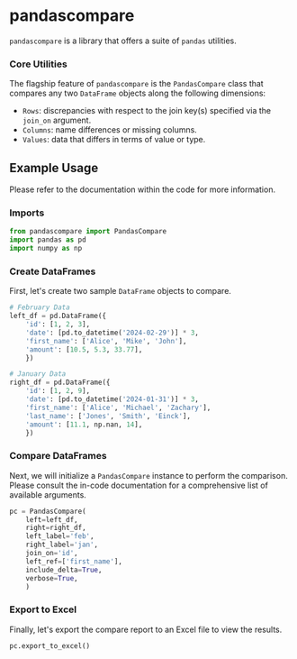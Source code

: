 # pandascompare
`pandascompare` is a library that offers a suite of `pandas` utilities.

### Core Utilities
The flagship feature of `pandascompare` is the `PandasCompare` class that compares any two `DataFrame` objects along the following dimensions:
- `Rows`: discrepancies with respect to the join key(s) specified via the `join_on` argument.
- `Columns`: name differences or missing columns.
- `Values`: data that differs in terms of value or type.

## Example Usage
Please refer to the documentation within the code for more information.

### Imports
```python
from pandascompare import PandasCompare
import pandas as pd
import numpy as np
```

### Create DataFrames
First, let's create two sample `DataFrame` objects to compare.
```python
# February Data
left_df = pd.DataFrame({
    'id': [1, 2, 3],
    'date': [pd.to_datetime('2024-02-29')] * 3,
    'first_name': ['Alice', 'Mike', 'John'],
    'amount': [10.5, 5.3, 33.77],
    })

# January Data
right_df = pd.DataFrame({
    'id': [1, 2, 9],
    'date': [pd.to_datetime('2024-01-31')] * 3,
    'first_name': ['Alice', 'Michael', 'Zachary'],
    'last_name': ['Jones', 'Smith', 'Einck'],
    'amount': [11.1, np.nan, 14],
    })
```

### Compare DataFrames
Next, we will initialize a `PandasCompare` instance to perform the comparison. Please consult the in-code documentation for a comprehensive list of available arguments.
```python
pc = PandasCompare(
    left=left_df,
    right=right_df,
    left_label='feb',
    right_label='jan',
    join_on='id',
    left_ref=['first_name'],
    include_delta=True,
    verbose=True,
    )
```

### Export to Excel
Finally, let's export the compare report to an Excel file to view the results.
```python
pc.export_to_excel()
```